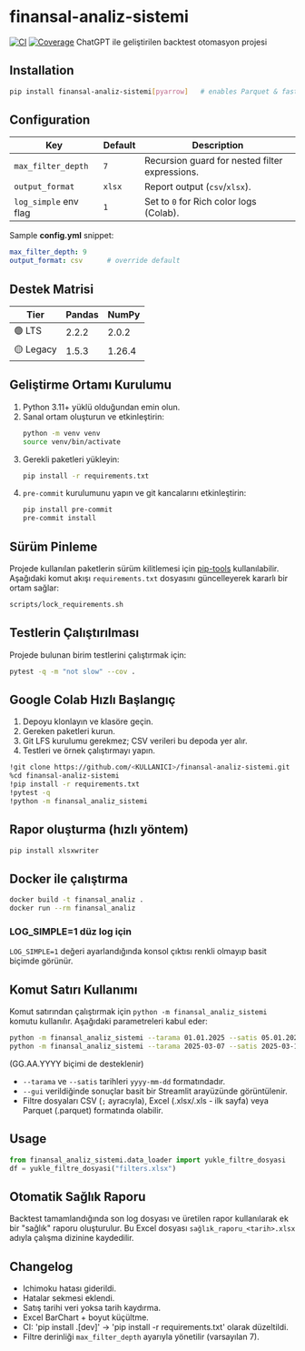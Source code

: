 # finansal-analiz-sistemi
[![CI](https://github.com/owner/finansal-analiz-sistemi/actions/workflows/ci.yml/badge.svg)](https://github.com/owner/finansal-analiz-sistemi/actions/workflows/ci.yml)
[![Coverage](https://img.shields.io/badge/coverage-91%25-brightgreen.svg)](https://github.com/owner/finansal-analiz-sistemi/actions/workflows/ci.yml)
ChatGPT ile geliştirilen backtest otomasyon projesi

## Installation
```bash
pip install finansal-analiz-sistemi[pyarrow]   # enables Parquet & fast tests
```

## Configuration

| Key                   | Default | Description                                    |
| --------------------- | ------- | ---------------------------------------------- |
| `max_filter_depth`    | `7`     | Recursion guard for nested filter expressions. |
| `output_format`       | `xlsx`  | Report output (`csv`/`xlsx`).                  |
| `log_simple` env flag | `1`     | Set to `0` for Rich color logs (Colab).        |

Sample **config.yml** snippet:

```yaml
max_filter_depth: 9
output_format: csv      # override default
```


## Destek Matrisi

| Tier | Pandas | NumPy |
|------|--------|-------|
| 🟢 LTS | 2.2.2 | 2.0.2 |
| 🟡 Legacy | 1.5.3 | 1.26.4 |

## Geliştirme Ortamı Kurulumu

1. Python 3.11+ yüklü olduğundan emin olun.
2. Sanal ortam oluşturun ve etkinleştirin:
   ```bash
   python -m venv venv
   source venv/bin/activate
   ```
3. Gerekli paketleri yükleyin:
   ```bash
   pip install -r requirements.txt
   ```
4. `pre-commit` kurulumunu yapın ve git kancalarını etkinleştirin:
   ```bash
   pip install pre-commit
   pre-commit install
   ```

## Sürüm Pinleme

Projede kullanılan paketlerin sürüm kilitlemesi için [pip-tools](https://pypi.org/project/pip-tools/) kullanılabilir. Aşağıdaki komut akışı `requirements.txt` dosyasını güncelleyerek kararlı bir ortam sağlar:

```bash
scripts/lock_requirements.sh
```


## Testlerin Çalıştırılması

Projede bulunan birim testlerini çalıştırmak için:
```bash
pytest -q -m "not slow" --cov .
```

## Google Colab Hızlı Başlangıç

1. Depoyu klonlayın ve klasöre geçin.
2. Gereken paketleri kurun.
3. Git LFS kurulumu gerekmez; CSV verileri bu depoda yer alır.
4. Testleri ve örnek çalıştırmayı yapın.

```bash
!git clone https://github.com/<KULLANICI>/finansal-analiz-sistemi.git
%cd finansal-analiz-sistemi
!pip install -r requirements.txt
!pytest -q
!python -m finansal_analiz_sistemi
```

## Rapor oluşturma (hızlı yöntem)

```bash
pip install xlsxwriter
```

## Docker ile çalıştırma

```bash
docker build -t finansal_analiz .
docker run --rm finansal_analiz
```

### LOG_SIMPLE=1 düz log için
`LOG_SIMPLE=1` değeri ayarlandığında konsol çıktısı renkli olmayıp basit biçimde görünür.

## Komut Satırı Kullanımı

Komut satırından çalıştırmak için `python -m finansal_analiz_sistemi` komutu kullanılır. Aşağıdaki parametreleri kabul eder:

```bash
python -m finansal_analiz_sistemi --tarama 01.01.2025 --satis 05.01.2025 [--gui]
python -m finansal_analiz_sistemi --tarama 2025-03-07 --satis 2025-03-10
```
(GG.AA.YYYY biçimi de desteklenir)

* `--tarama` ve `--satis` tarihleri `yyyy-mm-dd` formatındadır.
* `--gui` verildiğinde sonuçlar basit bir Streamlit arayüzünde görüntülenir.
* Filtre dosyaları CSV (`;` ayracıyla), Excel (.xlsx/.xls - ilk sayfa) veya Parquet (.parquet) formatında olabilir.

## Usage
```python
from finansal_analiz_sistemi.data_loader import yukle_filtre_dosyasi
df = yukle_filtre_dosyasi("filters.xlsx")
```


## Otomatik Sağlık Raporu
Backtest tamamlandığında son log dosyası ve üretilen rapor kullanılarak ek bir "sağlık" raporu oluşturulur. Bu Excel dosyası `sağlık_raporu_<tarih>.xlsx` adıyla çalışma dizinine kaydedilir.

## Changelog
- Ichimoku hatası giderildi.
- Hatalar sekmesi eklendi.
- Satış tarihi veri yoksa tarih kaydırma.
- Excel BarChart + boyut küçültme.
- CI: 'pip install .[dev]' → 'pip install -r requirements.txt' olarak düzeltildi.
- Filtre derinliği `max_filter_depth` ayarıyla yönetilir (varsayılan 7).
